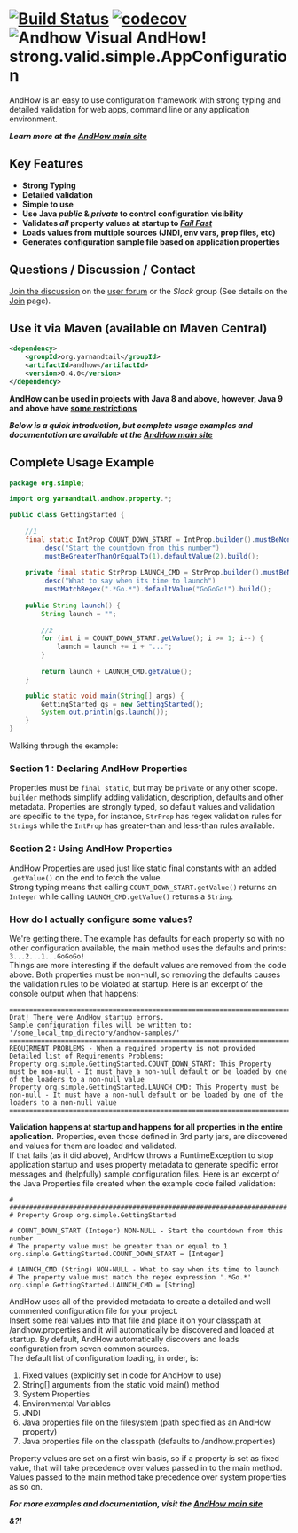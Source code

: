 [![Build Status](https://travis-ci.org/eeverman/andhow.svg?branch=master)](https://travis-ci.org/eeverman/andhow) [![codecov](https://codecov.io/gh/eeverman/andhow/branch/master/graph/badge.svg)](https://codecov.io/gh/eeverman/andhow)
![Andhow Visual](andhow.gif)
AndHow!  strong.valid.simple.AppConfiguration
======
AndHow is an easy to use configuration framework with strong typing and detailed 
validation for web apps, command line or any application environment.

_**Learn more at the [AndHow main site](https://sites.google.com/view/andhow)**_

Key Features
--------------
* **Strong Typing**
* **Detailed validation**
* **Simple to use**
* **Use Java _public_ & _private_ to control configuration visibility**
* **Validates _all_ property values at startup to _[Fail Fast](http://www.practical-programming.org/ppl/docs/articles/fail_fast_principle/fail_fast_principle.html)_**
* **Loads values from multiple sources (JNDI, env vars, prop files, etc)**
* **Generates configuration sample file based on  application properties**

Questions / Discussion / Contact
--------------
[Join the discussion](https://sites.google.com/view/andhow/join-the-discussion)
on the [user forum](https://groups.google.com/d/forum/andhowuser)
or the *Slack* group (See details on the
[Join](https://sites.google.com/view/andhow/join-the-discussion) page).

Use it via Maven (available on Maven Central)
--------------
```xml
<dependency>
    <groupId>org.yarnandtail</groupId>
    <artifactId>andhow</artifactId>
    <version>0.4.0</version>
</dependency>
```
**AndHow can be used in projects with Java 8 and above, however, Java 9 and above have [some restrictions](https://sites.google.com/view/andhow/projects-using-java-9)**

_**Below is a quick introduction, but complete usage examples and documentation
are available at the [AndHow main site](https://sites.google.com/view/andhow)**_

Complete Usage Example
--------------
```java
package org.simple;

import org.yarnandtail.andhow.property.*;

public class GettingStarted {
  
	//1
	final static IntProp COUNT_DOWN_START = IntProp.builder().mustBeNonNull()
		.desc("Start the countdown from this number")
		.mustBeGreaterThanOrEqualTo(1).defaultValue(2).build();
 
	private final static StrProp LAUNCH_CMD = StrProp.builder().mustBeNonNull()
		.desc("What to say when its time to launch")
		.mustMatchRegex(".*Go.*").defaultValue("GoGoGo!").build();
 
	public String launch() {
		String launch = "";
  
		//2
		for (int i = COUNT_DOWN_START.getValue(); i >= 1; i--) {
			launch = launch += i + "...";
		}
  
		return launch + LAUNCH_CMD.getValue();
	}

	public static void main(String[] args) {
		GettingStarted gs = new GettingStarted();
		System.out.println(gs.launch());
	}
}
```
Walking through the example:
### Section 1 : Declaring AndHow Properties
Properties must be `final static`, but may be `private` or any other scope.
`builder` methods simplify adding validation, description, defaults and
other metadata.
Properties are strongly typed, so default values and validation are specific to
the type, for instance, `StrProp` has regex validation rules for `String`s
while the `IntProp` has greater-than and less-than rules available.

### Section 2 : Using AndHow Properties
AndHow Properties are used just like static final constants with an added
`.getValue()` on the end to fetch the value.  
Strong typing means that calling `COUNT_DOWN_START.getValue()`
returns an `Integer` while calling `LAUNCH_CMD.getValue()` returns a `String`.

### How do I actually configure some values?
We're getting there.
The example has defaults for each property so with no other configuration available, 
the main method uses the defaults and prints:  `3...2...1...GoGoGo!`    
Things are more interesting if the default values are removed from the code above.
Both properties must be non-null, so removing the defaults causes the validation 
rules to be violated at startup.  Here is an excerpt of the console output when that happens:
```
========================================================================
Drat! There were AndHow startup errors.
Sample configuration files will be written to: '/some_local_tmp_directory/andhow-samples/'
========================================================================
REQUIRMENT PROBLEMS - When a required property is not provided
Detailed list of Requirements Problems:
Property org.simple.GettingStarted.COUNT_DOWN_START: This Property must be non-null - It must have a non-null default or be loaded by one of the loaders to a non-null value
Property org.simple.GettingStarted.LAUNCH_CMD: This Property must be non-null - It must have a non-null default or be loaded by one of the loaders to a non-null value
========================================================================
```

**Validation happens at startup and happens for all properties in the entire application.**
Properties, even those defined in 3rd party jars, are discovered and values for 
them are loaded and validated.  
If that fails (as it did above), AndHow throws a RuntimeException to stop 
application startup and uses property metadata to generate specific error 
messages and (helpfully) sample configuration files. 
Here is an excerpt of the Java Properties file created when the example code failed validation:
```
# ######################################################################
# Property Group org.simple.GettingStarted

# COUNT_DOWN_START (Integer) NON-NULL - Start the countdown from this number
# The property value must be greater than or equal to 1
org.simple.GettingStarted.COUNT_DOWN_START = [Integer]

# LAUNCH_CMD (String) NON-NULL - What to say when its time to launch
# The property value must match the regex expression '.*Go.*'
org.simple.GettingStarted.LAUNCH_CMD = [String]
```
AndHow uses all of the provided metadata to create a detailed and well commented 
configuration file for your project.  
Insert some real values into that file and place it on your classpath at 
/andhow.properties and it will automatically be discovered and loaded at startup.
By default, AndHow automatically discovers and loads configuration from seven common sources.  
The default list of configuration loading, in order, is:
1. Fixed values (explicitly set in code for AndHow to use)
2. String[] arguments from the static void main() method
3. System Properties
4. Environmental Variables
5. JNDI
6. Java properties file on the filesystem (path specified as an AndHow property)
7. Java properties file on the classpath (defaults to /andhow.properties)

Property values are set on a first-win basis, so if a property is set as fixed value,
that will take precedence over values passed in to the main method.  
Values passed to the main method take precedence over system properties as so on.

_**For more examples and documentation, visit the [AndHow main site](https://sites.google.com/view/andhow)**_

_**&?!**_
